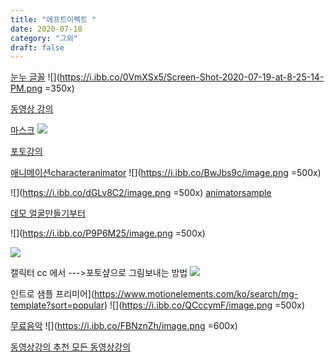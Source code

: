 ```yaml
---
title: "에프트이펙트 "
date: 2020-07-18
category: "그외"
draft: false
---
```

[눈누 글꼴](https://noonnu.cc/)
![](https://i.ibb.co/0VmXSx5/Screen-Shot-2020-07-19-at-8-25-14-PM.png =350x)


[동영상 강의 ](https://www.youtube.com/watch?v=ZJqNLtyTKJQ&list=PL25y0vNai5l8pJCo6ZVsSp3AqLwx33EnQ&index=27)


[마스크](https://www.youtube.com/watch?v=lvQgKa0CNkE&list=PL25y0vNai5l8pJCo6ZVsSp3AqLwx33EnQ&index=28)
![](https://i.ibb.co/CBTQ1Rm/Screen-Shot-2020-07-19-at-9-30-57-PM.png)


[포토강의](https://www.youtube.com/watch?v=5-RmbfQ6zFY&list=PLLtzrE3hP5SS6pPcZ43797J5tcvdBRMde&index=7)


[애니메이션characteranimator](https://helpx.adobe.com/kr/adobe-character-animator/using/overview.html)
![](https://i.ibb.co/BwJbs9c/image.png =500x)

![](https://i.ibb.co/dGLv8C2/image.png =500x)
[animatorsample](https://www.youtube.com/watch?v=ISTy1k8J39c&list=TLPQMjAwNzIwMjBH7CoziMSofQ&index=4)

[데모 얼굴만들기부터 ](https://helpx.adobe.com/kr/adobe-character-animator/how-to/build-animated-face.html?playlist=/services/playlist.helpx/products:SG_CHARACTERANIMATOR/learn-path:get-started/set-header:ccx-designer/playlist:orientation/ko_KR.json&ref=helpx.adobe.com)

![](https://i.ibb.co/P9P6M25/image.png =500x)

![](https://i.ibb.co/S5TY4n4/image.png)

캘릭터 cc 에서  --->포토샾으로 그림보내는 방법
![](https://i.ibb.co/3s4JKSS/image.png)

인트로 샘플 프리미어](https://www.motionelements.com/ko/search/mg-template?sort=popular)
![](https://i.ibb.co/QCccymF/image.png =500x)

[무료음악](https://www.youtube.com/audiolibrary/music?nv=1)
![](https://i.ibb.co/FBNznZh/image.png  =600x)

[동영상강의 추천  모든 동영상강의 ](https://terua768.tistory.com/entry/%EC%98%81%EC%83%81%ED%8E%B8%EC%A7%91-%ED%94%84%EB%A6%AC%EB%AF%B8%EC%96%B4-%ED%94%84%EB%A1%9C-%EA%B0%95%EC%9D%98-%EC%B6%94%EC%B2%9C)
<!--stackedit_data:
eyJoaXN0b3J5IjpbLTIyODQ4MzQwOCw4OTY2NTk2MzQsLTE3Nz
g1OTIxNzEsLTE2NTk1MDkwODksLTE1NDc5NDQxMzUsLTExNzA4
NjU0OSwxNzM2Mjk2MDA3LC0xMTE1MTUxMTg5LDE1MDkxNzgwMj
IsNjQzNjMyODM5LDE3NjMxMDI2MjAsMTM0Mjg3MTgzNCwtNDk2
NDM3NzM1LDE4NDE4NDM5OTVdfQ==
-->